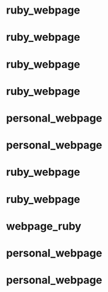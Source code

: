 # ruby_webpage
# ruby_webpage
# ruby_webpage
# ruby_webpage
# personal_webpage
# personal_webpage
# ruby_webpage
# ruby_webpage
# webpage_ruby
# personal_webpage
# personal_webpage
